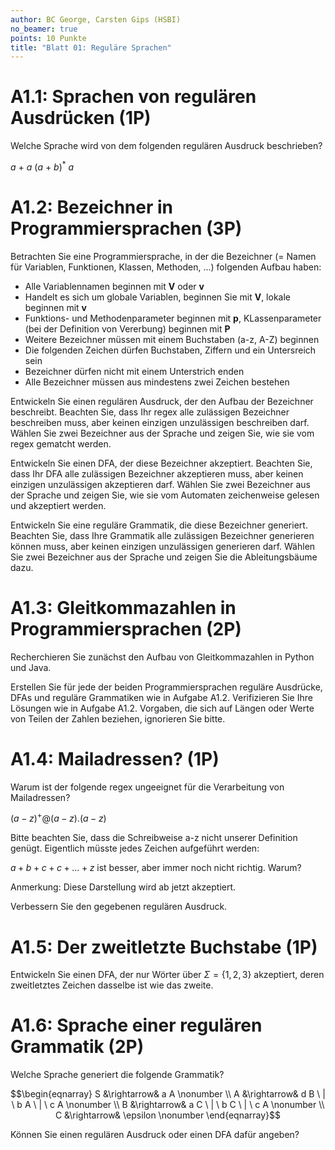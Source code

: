 ```yaml
---
author: BC George, Carsten Gips (HSBI)
no_beamer: true
points: 10 Punkte
title: "Blatt 01: Reguläre Sprachen"
---
```


# A1.1: Sprachen von regulären Ausdrücken (1P)

Welche Sprache wird von dem folgenden regulären Ausdruck beschrieben?

$a\ +\ a\ (a\ +\ b)^*\ a$

# A1.2: Bezeichner in Programmiersprachen (3P)

Betrachten Sie eine Programmiersprache, in der die Bezeichner (= Namen für
Variablen, Funktionen, Klassen, Methoden, ...) folgenden Aufbau haben:

-   Alle Variablennamen beginnen mit **V** oder **v**
-   Handelt es sich um globale Variablen, beginnen Sie mit **V**, lokale beginnen
    mit **v**
-   Funktions- und Methodenparameter beginnen mit **p**, KLassenparameter (bei der
    Definition von Vererbung) beginnen mit **P**
-   Weitere Bezeichner müssen mit einem Buchstaben (a-z, A-Z) beginnen
-   Die folgenden Zeichen dürfen Buchstaben, Ziffern und ein Untersreich sein
-   Bezeichner dürfen nicht mit einem Unterstrich enden
-   Alle Bezeichner müssen aus mindestens zwei Zeichen bestehen

Entwickeln Sie einen regulären Ausdruck, der den Aufbau der Bezeichner beschreibt.
Beachten Sie, dass Ihr regex alle zulässigen Bezeichner beschreiben muss, aber
keinen einzigen unzulässigen beschreiben darf. Wählen Sie zwei Bezeichner aus der
Sprache und zeigen Sie, wie sie vom regex gematcht werden.

Entwickeln Sie einen DFA, der diese Bezeichner akzeptiert. Beachten Sie, dass Ihr
DFA alle zulässigen Bezeichner akzeptieren muss, aber keinen einzigen unzulässigen
akzeptieren darf. Wählen Sie zwei Bezeichner aus der Sprache und zeigen Sie, wie sie
vom Automaten zeichenweise gelesen und akzeptiert werden.

Entwickeln Sie eine reguläre Grammatik, die diese Bezeichner generiert. Beachten
Sie, dass Ihre Grammatik alle zulässigen Bezeichner generieren können muss, aber
keinen einzigen unzulässigen generieren darf. Wählen Sie zwei Bezeichner aus der
Sprache und zeigen Sie die Ableitungsbäume dazu.

# A1.3: Gleitkommazahlen in Programmiersprachen (2P)

Recherchieren Sie zunächst den Aufbau von Gleitkommazahlen in Python und Java.

Erstellen Sie für jede der beiden Programmiersprachen reguläre Ausdrücke, DFAs und
reguläre Grammatiken wie in Aufgabe A1.2. Verifizieren Sie Ihre Lösungen wie in Aufgabe
A1.2. Vorgaben, die sich auf Längen oder Werte von Teilen der Zahlen beziehen, ignorieren Sie bitte.

# A1.4: Mailadressen? (1P)

Warum ist der folgende regex ungeeignet für die Verarbeitung von Mailadressen?

$(a-z)^+@(a-z).(a-z)$

Bitte beachten Sie, dass die Schreibweise a-z nicht unserer Definition genügt.
Eigentlich müsste jedes Zeichen aufgeführt werden:

$a + b + c + c + \ldots + z$ ist besser, aber immer noch nicht richtig. Warum?

Anmerkung: Diese Darstellung wird ab jetzt akzeptiert.

Verbessern Sie den gegebenen regulären Ausdruck.

# A1.5: Der zweitletzte Buchstabe (1P)

Entwickeln Sie einen DFA, der nur Wörter über $\Sigma = \lbrace 1,2,3 \rbrace$
akzeptiert, deren zweitletztes Zeichen dasselbe ist wie das zweite.

# A1.6: Sprache einer regulären Grammatik (2P)

Welche Sprache generiert die folgende Grammatik?

$$\begin{eqnarray}
S &\rightarrow& a A                      \nonumber \\
A &\rightarrow& d B \ | \ b A \ | \ c A  \nonumber \\
B &\rightarrow& a C \ | \ b C \ | \ c A  \nonumber \\
C &\rightarrow& \epsilon                 \nonumber
\end{eqnarray}$$

Können Sie einen regulären Ausdruck oder einen DFA dafür angeben?
